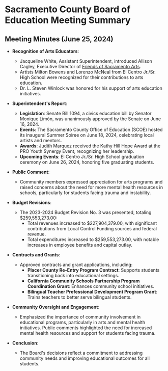 # Sacramento County Board of Education Meeting Summary

## Meeting Minutes (June 25, 2024)

- **Recognition of Arts Educators**: 
  - Jacqueline White, Assistant Superintendent, introduced Allison Cagley, Executive Director of [Friends of Sacramento Arts](https://www.friendsofsacramentoarts.org/).
  - Artists Milton Bowens and Lorenzo McNeal from El Centro Jr./Sr. High School were recognized for their contributions to arts education.
  - Dr. L. Steven Winlock was honored for his support of arts education initiatives.

- **Superintendent's Report**: 
  - **Legislation**: Senate Bill 1094, a civics education bill by Senator Monique Limón, was unanimously approved by the Senate on June 16, 2024.
  - **Events**: The Sacramento County Office of Education (SCOE) hosted its inaugural Summer Soiree on June 18, 2024, celebrating local artists and mentors.
  - **Awards**: Judith Marquez received the Kathy Hill Hope Award at the PRO Youth Synergy Event, recognizing her leadership.
  - **Upcoming Events**: El Centro Jr./Sr. High School graduation ceremony on June 26, 2024, honoring five graduating students.

- **Public Comment**: 
  - Community members expressed appreciation for arts programs and raised concerns about the need for more mental health resources in schools, particularly for students facing trauma and instability.

- **Budget Revisions**: 
  - The 2023-2024 Budget Revision No. 3 was presented, totaling $259,553,273.00:
    - Total revenues increased to $227,904,379.00, with significant contributions from Local Control Funding sources and federal revenue.
    - Total expenditures increased to $259,553,273.00, with notable increases in employee benefits and capital outlay.

- **Contracts and Grants**: 
  - Approved contracts and grant applications, including:
    - **Placer County Re-Entry Program Contract**: Supports students transitioning back into educational settings.
    - **California Community Schools Partnership Program Coordination Grant**: Enhances community school initiatives.
    - **Bilingual Teacher Professional Development Program Grant**: Trains teachers to better serve bilingual students.

- **Community Oversight and Engagement**: 
  - Emphasized the importance of community involvement in educational programs, particularly in arts and mental health initiatives. Public comments highlighted the need for increased mental health resources and support for students facing trauma. 

- **Conclusion**: 
  - The Board's decisions reflect a commitment to addressing community needs and improving educational outcomes for all students.
